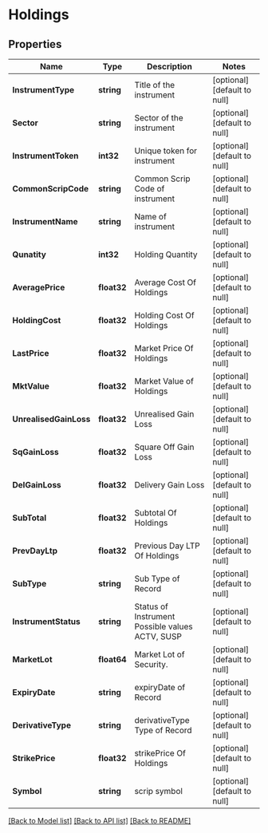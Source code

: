 # Holdings

## Properties
Name | Type | Description | Notes
------------ | ------------- | ------------- | -------------
**InstrumentType** | **string** | Title of the instrument | [optional] [default to null]
**Sector** | **string** | Sector of the instrument | [optional] [default to null]
**InstrumentToken** | **int32** | Unique token for instrument | [optional] [default to null]
**CommonScripCode** | **string** | Common Scrip Code of instrument | [optional] [default to null]
**InstrumentName** | **string** | Name of instrument | [optional] [default to null]
**Qunatity** | **int32** | Holding Quantity | [optional] [default to null]
**AveragePrice** | **float32** | Average Cost Of Holdings | [optional] [default to null]
**HoldingCost** | **float32** | Holding Cost Of Holdings | [optional] [default to null]
**LastPrice** | **float32** | Market Price Of Holdings | [optional] [default to null]
**MktValue** | **float32** | Market Value of Holdings | [optional] [default to null]
**UnrealisedGainLoss** | **float32** | Unrealised Gain Loss | [optional] [default to null]
**SqGainLoss** | **float32** | Square Off Gain Loss | [optional] [default to null]
**DelGainLoss** | **float32** | Delivery Gain Loss | [optional] [default to null]
**SubTotal** | **float32** | Subtotal Of Holdings | [optional] [default to null]
**PrevDayLtp** | **float32** | Previous Day LTP Of Holdings | [optional] [default to null]
**SubType** | **string** | Sub Type of Record | [optional] [default to null]
**InstrumentStatus** | **string** | Status of Instrument Possible values ACTV, SUSP | [optional] [default to null]
**MarketLot** | **float64** | Market Lot of Security. | [optional] [default to null]
**ExpiryDate** | **string** | expiryDate of Record | [optional] [default to null]
**DerivativeType** | **string** | derivativeType Type of Record | [optional] [default to null]
**StrikePrice** | **float32** | strikePrice Of Holdings | [optional] [default to null]
**Symbol** | **string** | scrip symbol | [optional] [default to null]

[[Back to Model list]](../README.md#documentation-for-models) [[Back to API list]](../README.md#documentation-for-api-endpoints) [[Back to README]](../README.md)

